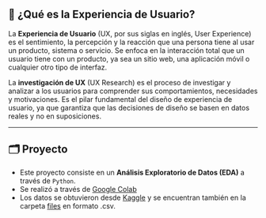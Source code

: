 ## 👥 ¿Qué es la Experiencia de Usuario?
La **Experiencia de Usuario** (UX, por sus siglas en inglés, User Experience) es el sentimiento, la percepción y la reacción que una persona tiene al usar un producto, sistema o servicio. Se enfoca en la interacción total que un usuario tiene con un producto, ya sea un sitio web, una aplicación móvil o cualquier otro tipo de interfaz.

La **investigación de UX** (UX Research) es el proceso de investigar y analizar a los usuarios para comprender sus comportamientos, necesidades y motivaciones. Es el pilar fundamental del diseño de experiencia de usuario, ya que garantiza que las decisiones de diseño se basen en datos reales y no en suposiciones.

---

## 🗂️ Proyecto
- Este proyecto consiste en un **Análisis Exploratorio de Datos (EDA)** a través de `Python`.
- Se realizó a través de [Google Colab](https://colab.research.google.com/drive/14iu7MJ6EgZjdgcrgeEMnpJSIO0JVthoQ#scrollTo=5daa98a8)
- Los datos se obtuvieron desde [Kaggle](https://www.kaggle.com/datasets/swasthiik/patience-vs-impatience-a-human-behavioral-dataset) y se encuentran también en la carpeta [files](/files) en formato .csv.
